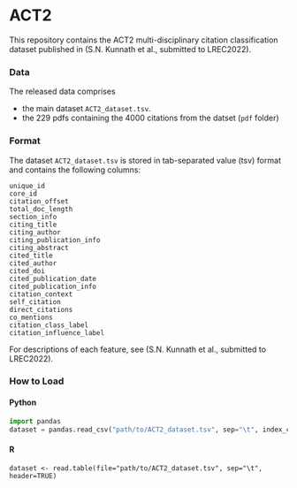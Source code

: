 # ACT2
This repository contains the ACT2 multi-disciplinary citation classification dataset published in
(S.N. Kunnath et al., submitted to LREC2022).
### Data
The released data comprises 
- the main dataset `ACT2_dataset.tsv`.
- the 229 pdfs containing the 4000 citations from the datset (`pdf` folder)
### Format
The dataset `ACT2_dataset.tsv` is stored in tab-separated value (tsv) format and contains the following columns:
```
unique_id
core_id
citation_offset
total_doc_length
section_info
citing_title
citing_author
citing_publication_info
citing_abstract
cited_title
cited_author
cited_doi
cited_publication_date
cited_publication_info
citation_context
self_citation
direct_citations
co_mentions
citation_class_label
citation_influence_label
```
For descriptions of each feature, see (S.N. Kunnath et al., submitted to LREC2022).
### How to Load
#### Python
```python
import pandas
dataset = pandas.read_csv("path/to/ACT2_dataset.tsv", sep="\t", index_col="unique_id")
```
#### R
```
dataset <- read.table(file="path/to/ACT2_dataset.tsv", sep="\t", header=TRUE)
```